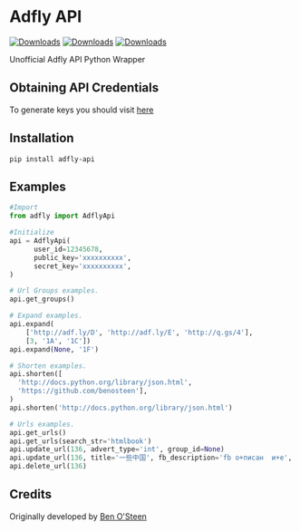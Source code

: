# Adfly API

[![Downloads](https://pepy.tech/badge/adfly-api)](https://pepy.tech/project/adfly-api)
[![Downloads](https://pepy.tech/badge/adfly-api/month)](https://pepy.tech/project/adfly-api/month)
[![Downloads](https://pepy.tech/badge/adfly-api/week)](https://pepy.tech/project/adfly-api/week)

Unofficial Adfly API Python Wrapper

## Obtaining API Credentials
To generate keys you should visit [here](https://adf.ly/publisher/tools#tools-api)

## Installation
`pip install adfly-api`

## Examples
```python
#Import
from adfly import AdflyApi

#Initialize
api = AdflyApi(
      user_id=12345678,
      public_key='xxxxxxxxxx',
      secret_key='xxxxxxxxxx',
)

# Url Groups examples.
api.get_groups()

# Expand examples.
api.expand(
    ['http://adf.ly/D', 'http://adf.ly/E', 'http://q.gs/4'],
    [3, '1A', '1C'])
api.expand(None, '1F')

# Shorten examples.
api.shorten([
  'http://docs.python.org/library/json.html',
  'https://github.com/benosteen'],
)
api.shorten('http://docs.python.org/library/json.html')

# Urls examples.
api.get_urls()
api.get_urls(search_str='htmlbook')
api.update_url(136, advert_type='int', group_id=None)
api.update_url(136, title='一些中国', fb_description='fb о+писан  и+е', fb_image='123')
api.delete_url(136)
```

## Credits
Originally developed by [Ben O'Steen](https://github.com/benosteen)
